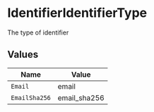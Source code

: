 # IdentifierIdentifierType

The type of identifier


## Values

| Name          | Value         |
| ------------- | ------------- |
| `Email`       | email         |
| `EmailSha256` | email_sha256  |